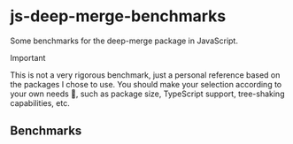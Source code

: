 # js-deep-merge-benchmarks

Some benchmarks for the deep-merge package in JavaScript.

> [!IMPORTANT]
> This is not a very rigorous benchmark, just a personal reference based on the packages I chose to use.
> You should make your selection according to your own needs 🙂, such as package size, TypeScript support, tree-shaking capabilities, etc.

## Benchmarks

<!-- report -->
